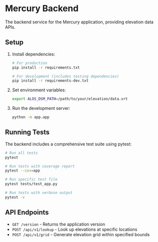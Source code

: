 # Mercury Backend

The backend service for the Mercury application, providing elevation data APIs.

## Setup

1. Install dependencies:

   ```bash
   # For production
   pip install -r requirements.txt

   # For development (includes testing dependencies)
   pip install -r requirements-dev.txt
   ```

2. Set environment variables:

   ```bash
   export ALOS_DSM_PATH=/path/to/your/elevation/data.vrt
   ```

3. Run the development server:
   ```bash
   python -m app.app
   ```

## Running Tests

The backend includes a comprehensive test suite using pytest:

```bash
# Run all tests
pytest

# Run tests with coverage report
pytest --cov=app

# Run specific test file
pytest tests/test_app.py

# Run tests with verbose output
pytest -v
```

## API Endpoints

- `GET /version` - Returns the application version
- `POST /api/v1/lookup` - Look up elevations at specific locations
- `POST /api/v1/grid` - Generate elevation grid within specified bounds
